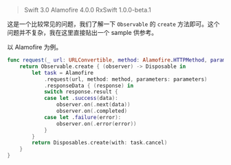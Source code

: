 > Swift 3.0
> Alamofire 4.0.0
> RxSwift 1.0.0-beta.1

这是一个比较常见的问题，我们了解一下 `Observable` 的 `create` 方法即可。这个问题并不复杂，我在这里直接贴出一个 sample 供参考。

以 Alamofire 为例。

```swift
func request(_ url: URLConvertible, method: Alamofire.HTTPMethod, parameters: Parameters? = nil) -> Observable<Data> {
    return Observable.create { (observer) -> Disposable in
        let task = Alamofire
            .request(url, method: method, parameters: parameters)
            .responseData { (response) in
            switch response.result {
            case let .success(data):
                observer.on(.next(data))
                observer.on(.completed)
            case let .failure(error):
                observer.on(.error(error))
            }
        }
        return Disposables.create(with: task.cancel)
    }
}
```
